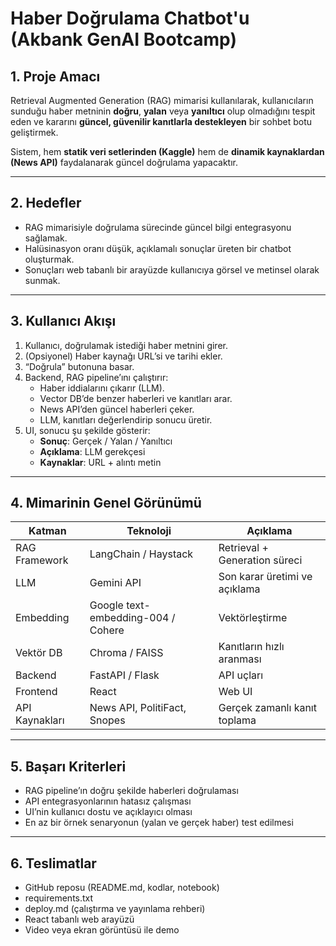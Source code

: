 # Haber Doğrulama Chatbot'u (Akbank GenAI Bootcamp)

## 1. Proje Amacı
Retrieval Augmented Generation (RAG) mimarisi kullanılarak, kullanıcıların sunduğu haber metninin **doğru**, **yalan** veya **yanıltıcı** olup olmadığını tespit eden ve kararını **güncel, güvenilir kanıtlarla destekleyen** bir sohbet botu geliştirmek.

Sistem, hem **statik veri setlerinden (Kaggle)** hem de **dinamik kaynaklardan (News API)** faydalanarak güncel doğrulama yapacaktır.

---

## 2. Hedefler
- RAG mimarisiyle doğrulama sürecinde güncel bilgi entegrasyonu sağlamak.
- Halüsinasyon oranı düşük, açıklamalı sonuçlar üreten bir chatbot oluşturmak.
- Sonuçları web tabanlı bir arayüzde kullanıcıya görsel ve metinsel olarak sunmak.

---

## 3. Kullanıcı Akışı
1. Kullanıcı, doğrulamak istediği haber metnini girer.
2. (Opsiyonel) Haber kaynağı URL’si ve tarihi ekler.
3. “Doğrula” butonuna basar.
4. Backend, RAG pipeline’ını çalıştırır:
   - Haber iddialarını çıkarır (LLM).
   - Vector DB’de benzer haberleri ve kanıtları arar.
   - News API’den güncel haberleri çeker.
   - LLM, kanıtları değerlendirip sonucu üretir.
5. UI, sonucu şu şekilde gösterir:
   - **Sonuç**: Gerçek / Yalan / Yanıltıcı
   - **Açıklama**: LLM gerekçesi
   - **Kaynaklar**: URL + alıntı metin

---

## 4. Mimarinin Genel Görünümü
| Katman | Teknoloji | Açıklama |
|--------|------------|----------|
| RAG Framework | LangChain / Haystack | Retrieval + Generation süreci |
| LLM | Gemini API | Son karar üretimi ve açıklama |
| Embedding | Google text-embedding-004 / Cohere | Vektörleştirme |
| Vektör DB | Chroma / FAISS | Kanıtların hızlı aranması |
| Backend | FastAPI / Flask | API uçları |
| Frontend | React | Web UI |
| API Kaynakları | News API, PolitiFact, Snopes | Gerçek zamanlı kanıt toplama |

---

## 5. Başarı Kriterleri
- RAG pipeline’ın doğru şekilde haberleri doğrulaması
- API entegrasyonlarının hatasız çalışması
- UI’nin kullanıcı dostu ve açıklayıcı olması
- En az bir örnek senaryonun (yalan ve gerçek haber) test edilmesi

---

## 6. Teslimatlar
- GitHub reposu (README.md, kodlar, notebook)
- requirements.txt
- deploy.md (çalıştırma ve yayınlama rehberi)
- React tabanlı web arayüzü
- Video veya ekran görüntüsü ile demo